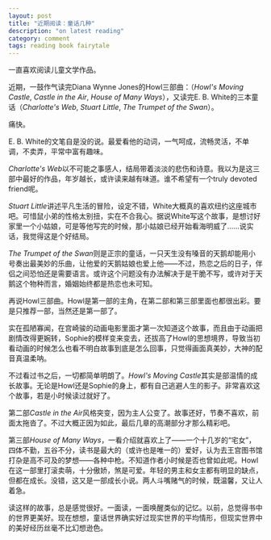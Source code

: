 ```yaml
---
layout: post
title: "近期阅读：童话几种"
description: "on latest reading"
category: comment
tags: reading book fairytale
---
```


一直喜欢阅读儿童文学作品。

近期，一鼓作气读完Diana Wynne Jones的Howl三部曲：（*Howl's Moving Castle*, *Castle in the Air*, *House of Many Ways*），又读完E. B. White的三本童话（*Charlotte's Web*, *Stuart Little*, *The Trumpet of the Swan*）。

痛快。

E. B. White的文笔自是没的说。最爱看他的动词，一气呵成，流畅灵活，不单调，不卖弄，平常中富有趣味。

*Charlotte's Web*以不可能之事感人，结局带着淡淡的悲伤和诗意。我以为是这三部中最好的作品，年岁越长，或许读来越有味道。谁不希望有一个truly devoted friend呢。

*Stuart Little*讲述平凡生活的冒险，设定不错，White大概真的喜欢纽约这座城市吧。可惜鼠小弟的性格太别扭，实在不合我心。据说White写这个故事，是想讨好家里一个小姑娘，可是等他写完的时候，那小姑娘已经开始看海明威了……说实话，我觉得这是个好结局。

*The Trumpet of the Swan*则是正宗的童话，一只天生没有嗓音的天鹅却能用小号奏出最美妙的乐曲，让他爱的天鹅姑娘也爱上他——不过，热恋之后的日子，伴侣之间恐怕还是需要语言。或许这个问题没有办法解决于是干脆不写，或许对于天鹅这个物种而言，婚姻始终都是热恋也未可知。

再说Howl三部曲。Howl是第一部的主角，在第二部和第三部里面也都很出彩。要是只推荐一部，当然还是第一部了。

实在孤陋寡闻，在宫崎骏的动画电影里面才第一次知道这个故事，而且由于动画把剧情改得更婉转，Sophie的模样变来变去，还拔高了Howl的思想境界，导致当初看动画的时候怎么也看不明白故事到底是怎么回事，只觉得画面真美妙，大神的配音真温柔呐。

不过看过书之后，一切都简单明朗了。*Howl's Moving Castle*其实是部温情的成长故事。无论是Howl还是Sophie的身上，都有自己逃避人生的影子。非常喜欢这个故事，若是小时候读过就好了。

第二部*Castle in the Air*风格突变，因为主人公变了。故事还好，节奏不喜欢，前面太拖沓了。不过大概正因为如此，最后几章的高潮部分才那么精彩吧。

第三部*House of Many Ways*，一看介绍就喜欢上了——一个十几岁的“宅女”，四体不勤，五谷不分，读书是最大的（或许也是唯一的）爱好，认为去王宫图书馆打杂是高不可及的梦想——各种中枪。不知道作者小时候是否也曾如此呢。Howl在这一部里打滚卖萌，十分傲娇，煞是可爱。年轻的男主和女主都有明显的缺点，但都在成长。没错，这又是一部成长小说。两人斗嘴赌气的时候，既温馨，又让人着急。

读这样的故事，总是感觉很好。一面读，一面唤醒类似的记忆。以前，总觉得书中的世界更美好。现在想想，童话世界确实好过现实世界的平均情形，但现实世界中的美好经历丝毫不比幻想逊色。